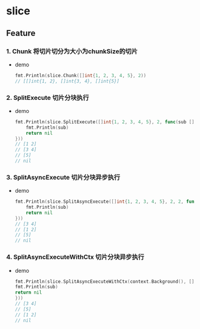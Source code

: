 # slice

## Feature
### 1. Chunk 将切片切分为大小为chunkSize的切片
- demo
  ```go
  fmt.Println(slice.Chunk([]int{1, 2, 3, 4, 5}, 2))
  // [[]int{1, 2}, []int{3, 4}, []int{5}]
  ```
### 2. SplitExecute 切片分块执行
  - demo
    ```go
    fmt.Println(slice.SplitExecute([]int{1, 2, 3, 4, 5}, 2, func(sub []int) error {
        fmt.Println(sub)
        return nil
    }))
    // [1 2]
    // [3 4]
    // [5]
    // nil
    ```
### 3. SplitAsyncExecute 切片分块异步执行
  - demo
    ```go
    fmt.Println(slice.SplitAsyncExecute([]int{1, 2, 3, 4, 5}, 2, 2, func(sub []int) error {
        fmt.Println(sub)
        return nil
    }))
    // [3 4]
    // [1 2]
    // [5]
    // nil
    ```
  
### 4. SplitAsyncExecuteWithCtx 切片分块异步执行
  - demo
    ```go
    fmt.Println(slice.SplitAsyncExecuteWithCtx(context.Background(), []int{1, 2, 3, 4, 5}, 2, 2, func(sub []int) error {
    fmt.Println(sub)
    return nil
    }))
    // [3 4]
    // [5]
    // [1 2]
    // nil
    ```

